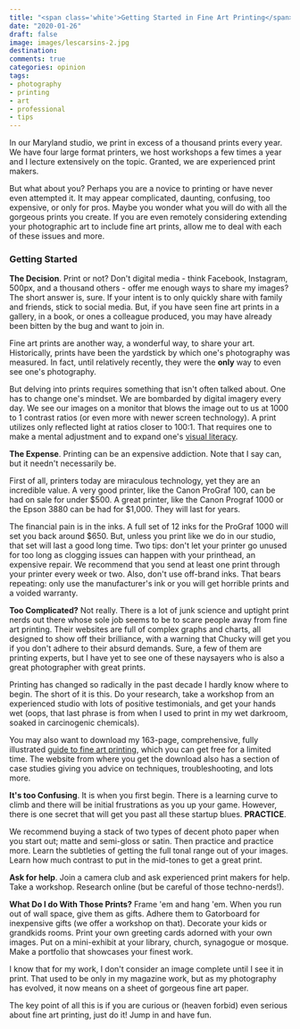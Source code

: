 ```yaml
---
title: "<span class='white'>Getting Started in Fine Art Printing</span>"
date: "2020-01-26"
draft: false
image: images/lescarsins-2.jpg
destination:
comments: true
categories: opinion
tags:
- photography
- printing
- art
- professional
- tips
---
```


In our Maryland studio, we print in excess of a thousand prints every year. We have four large format printers, we host workshops a few times a year and I lecture extensively on the topic. Granted, we are experienced print makers. 

But what about you? Perhaps you are a novice to printing or have never even attempted it. It may appear complicated, daunting, confusing, too expensive, or only for pros. Maybe you wonder what you will do with all the gorgeous prints you create. If you are even remotely considering extending your photographic art to include fine art prints, allow me to deal with each of these issues and more. 

### Getting Started

**The Decision**. Print or not? Don't digital media - think Facebook, Instagram, 500px, and a thousand others - offer me enough ways to share my images? The short answer is, sure. If your intent is to only quickly share with family and friends, stick to social media. But, if you have seen fine art prints in a gallery, in a book, or ones a colleague produced, you may have already been bitten by the bug and want to join in.

Fine art prints are another way, a wonderful way, to share your art. Historically, prints have been the yardstick by which one's photography was measured. In fact, until relatively recently, they were the **only** way to even see one's photography. 

But delving into prints requires something that isn't often talked about. One has to change one's mindset. We are bombarded by digital imagery every day. We see our images on a monitor that blows the image out to us at 1000 to 1 contrast ratios (or even more with newer screen technology). A print utilizes only reflected light at ratios closer to 100:1. That requires one to  make a mental adjustment and to expand one's [visual literacy](). 

**The Expense**. Printing can be an expensive addiction. Note that I say can, but it needn't necessarily be.

First of all, printers today are miraculous technology, yet they are an incredible value. A very good printer, like the Canon ProGraf 100, can be had on sale for under $500. A great printer, like the Canon Prograf 1000 or the Epson 3880 can be had for $1,000. They will last for years. 

The financial pain is in the inks. A full set of 12 inks for the ProGraf 1000 will set you back around $650. But, unless you print like we do in our studio, that set will last a good long time. Two tips: don't let your printer go unused for too long as clogging issues can happen with your printhead, an expensive repair. We recommend that you send at least one print through your printer every week or two. Also, don't use off-brand inks. That bears repeating: only use the manufacturer's ink or you will get horrible prints and a voided warranty. 

**Too Complicated?** Not really. There is a lot of junk science and uptight print nerds out there whose sole job seems to be to scare people away from fine art printing. Their websites are full of complex graphs and charts, all designed to show off their brilliance, with a warning that Chucky will get you if you don't adhere to their absurd demands. Sure, a few of them are printing experts, but I have yet to see one of these naysayers who is also a great photographer with great prints. 

Printing has changed so radically in the past decade I hardly know where to begin. The short of it is this. Do your research, take a workshop from an experienced studio with lots of positive testimonials, and get your hands wet (oops, that last phrase is from when I used to print in my wet darkroom, soaked in carcinogenic chemicals). 

You may also want to download my 163-page, comprehensive, fully illustrated [guide to fine art printing](https://fineartprintebook.com/), which you can get free for a limited time. The website from where you get the download also has a section of case studies giving you advice on techniques, troubleshooting, and lots  more. 

**It's too Confusing**. It is when you first begin. There is a learning curve to climb and there will be initial frustrations as you up your game. However, there is one secret that will get you past all these startup blues. **PRACTICE**. 

We recommend buying a stack of two types of decent photo paper when you start out; matte and semi-gloss or satin. Then practice and practice more. Learn the subtleties of getting the full tonal range out of your images. Learn how much contrast to put in the mid-tones to get a great print. 

**Ask for help**. Join a camera club and ask experienced print makers for help. Take a workshop. Research online (but be careful of those techno-nerds!).

**What Do I do With Those Prints?** Frame 'em and hang 'em. When you run out of wall space, give them as gifts. Adhere them to Gatorboard for inexpensive gifts (we offer a workshop on that). Decorate your kids or grandkids rooms. Print your own greeting cards adorned with your own images. Put on a mini-exhibit at your library, church, synagogue or mosque. Make a portfolio that showcases your finest work. 

I know that for my work, I don't consider an image complete until I see it in print. That used to be only in my magazine work, but as my photography has evolved, it now means on a sheet of gorgeous fine art paper. 

The key point of all this is if you are curious or (heaven forbid) even serious about fine art printing, just do it! Jump in and have fun. 